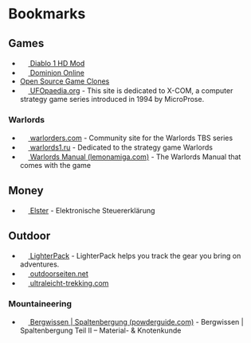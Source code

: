 # Bookmarks

## Games

* [<img src="https://mod.diablo.noktis.pl/opg-d3.jpg" width="16" height="16" /> Diablo 1 HD Mod](https://mod.diablo.noktis.pl/)
* [<img src="https://dominion.games/favicon.ico" width="16" height="16" /> Dominion Online](https://dominion.games)
* [Open Source Game Clones](https://osgameclones.com/)
* [<img src="https://www.ufopaedia.org/skins/common/images/wiki.png" width="16" height="16" /> UFOpaedia.org](https://www.ufopaedia.org) - This site is dedicated to X-COM, a computer strategy game series introduced in 1994 by MicroProse.

### Warlords

* [<img src="http://www.warlorders.com/favicon.ico" width="16" height="16" /> warlorders.com](http://www.warlorders.com/) - Community site for the Warlords TBS series
* [<img src="http://www.warlords1.ru/templates/files/favicon.ico" width="16" height="16" /> warlords1.ru](https://translate.google.de/translate?sl=auto&tl=en&u=http%3A%2F%2Fwww.warlords1.ru%2F) - Dedicated to the strategy game Warlords
* [<img src="https://www.lemonamiga.com/inc/favicons/favicon-16x16.png" width="16" height="16" /> Warlords Manual (lemonamiga.com)](https://www.lemonamiga.com/games/docs.php?id=1752) - The Warlords Manual that comes with the game

## Money

* [<img src="https://www.elster.de/eportal/img/fav/eop/favicon.ico" width="16" height="16" /> Elster](https://www.elster.de) - Elektronische Steuererklärung

## Outdoor

* [<img src="https://lighterpack.com/favicon.png" width="16" height="16" /> LighterPack](https://lighterpack.com) - LighterPack helps you track the gear you bring on adventures.
* [<img src="https://www.outdoorseiten.net/vb5/favicon.ico" width="16" height="16" /> outdoorseiten.net](https://www.outdoorseiten.net/)
* [<img src="https://www.ultraleicht-trekking.com/forum/uploads/monthly_2016_02/ultraleicht-trekking.ico.dbe08bef0ade0c1f7e7301302e996887.ico" width="16" height="16" /> ultraleicht-trekking.com](https://www.ultraleicht-trekking.com/)

### Mountaineering

* [<img src="https://www.powderguide.com/_LAYOUT/work/resources/img/icons/favicon-16x16.png" width="16" height="16" /> Bergwissen | Spaltenbergung (powderguide.com)](https://www.powderguide.com/magazin/safety-themen/artikel/bergwissen-spaltenbergung-teil-ii-material-knotenkunde.html) - Bergwissen | Spaltenbergung Teil II – Material- & Knotenkunde
